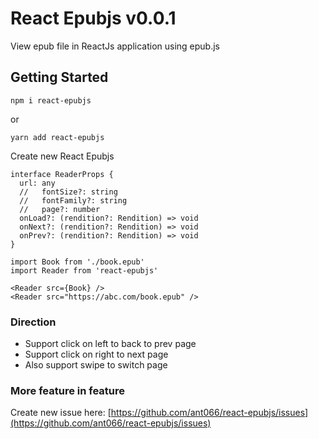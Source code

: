 # React Epubjs v0.0.1

View epub file in ReactJs application using epub.js

## Getting Started

```tsx
npm i react-epubjs
```

or

```tsx
yarn add react-epubjs
```

Create new React Epubjs

```tsx
interface ReaderProps {
  url: any
  //   fontSize?: string
  //   fontFamily?: string
  //   page?: number
  onLoad?: (rendition?: Rendition) => void
  onNext?: (rendition?: Rendition) => void
  onPrev?: (rendition?: Rendition) => void
}
```

```tsx
import Book from './book.epub'
import Reader from 'react-epubjs'

<Reader src={Book} />
<Reader src="https://abc.com/book.epub" />
```

### Direction

- Support click on left to back to prev page
- Support click on right to next page
- Also support swipe to switch page

### More feature in feature

Create new issue here: [https://github.com/ant066/react-epubjs/issues](https://github.com/ant066/react-epubjs/issues)
